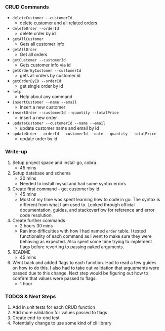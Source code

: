### CRUD Commands
 - `deleteCustomer --customerId`    
   - delete customer and all related orders
 - `deleteOrder --orderId`        
   - delete order by id
 - `getAllCustomer`     
   - Gets all customer info
 - `getAllOrder`        
   - Get all orders
 - `getCustomer --customerId`        
   - Gets customer info via id
 - `getOrderByCustomer --customerId` 
   - gets all orders by customer id
 - `getOrderByID --orderId`       
   - get single order by id
 - `help`               
   - Help about any command
 - `insertCustomer --name --email`  
   - Insert a new customer 
 - `insertOrder --customerId --quantity --totalPrice`        
   - insert a new order
 - `updateCustomer --customerId --name --email`     
   - update customer name and email by id 
 - `updateOrder --orderId --customerId --date --quantity --totalPrice`
   -  update order by id

### Write-up
1. Setup project space and install go, cobra
   -  45 mins
2. Setup database and schema
   - 30 mins
   - Needed to install mysql and had some syntax errors
3. Create first command - get customer by id
   - 45 mins
   - Most of my time was spent learning how to code in go. The syntax is different from what I am used to. Looked through official documentation, guides, and stackoverflow for reference and error code resolution.
4. Create further commands
   - 2 hours 30 mins
   - Ran into difficulties with how I had named `order` table. I tested functionality of each command as I went to make sure they were behaving as expected. Also spent some time trying to implement flags before reverting to passing naked arguments.
5. README
   - 45 mins
6. Went back and added flags to each function. Had to read a few guides on how to do this. I also had to take out validation that arguements were passed due to this change. Next step would be figuring out how to confirm that values were passed to flags.
   - 1 hour
   
### TODOS & Next Steps
1. Add in unit tests for each CRUD function
2. Add more validation for values passed to flags
3. Create end-to-end test
4. Potentially change to use some kind of cli library